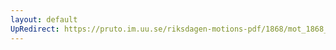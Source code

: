 ```yaml
---
layout: default
UpRedirect: https://pruto.im.uu.se/riksdagen-motions-pdf/1868/mot_1868__ak__16/mot_1868__ak__16-003.pdf
---
```

